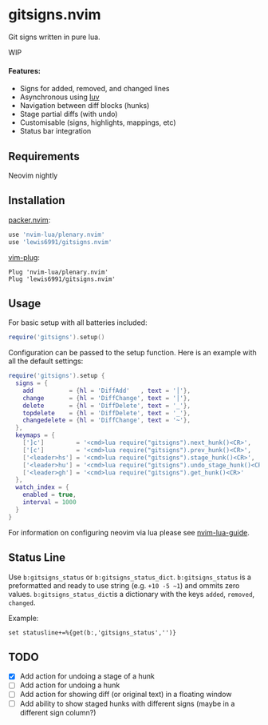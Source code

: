 # gitsigns.nvim
Git signs written in pure lua.

WIP

#### Features:

- Signs for added, removed, and changed lines
- Asynchronous using [luv](https://github.com/luvit/luv/blob/master/docs.md)
- Navigation between diff blocks (hunks)
- Stage partial diffs (with undo)
- Customisable (signs, highlights, mappings, etc)
- Status bar integration

## Requirements
Neovim nightly

## Installation

[packer.nvim](https://github.com/wbthomason/packer.nvim):
```lua
use 'nvim-lua/plenary.nvim'
use 'lewis6991/gitsigns.nvim'
```

[vim-plug](https://github.com/junegunn/vim-plug):
```vim
Plug 'nvim-lua/plenary.nvim'
Plug 'lewis6991/gitsigns.nvim'
```

## Usage

For basic setup with all batteries included:
```lua
require('gitsigns').setup()
```

Configuration can be passed to the setup function. Here is an example with all
the default settings:

```lua
require('gitsigns').setup {
  signs = {
    add          = {hl = 'DiffAdd'   , text = '│'},
    change       = {hl = 'DiffChange', text = '│'},
    delete       = {hl = 'DiffDelete', text = '_'},
    topdelete    = {hl = 'DiffDelete', text = '_'},
    changedelete = {hl = 'DiffChange', text = '~'},
  },
  keymaps = {
    [']c']         = '<cmd>lua require("gitsigns").next_hunk()<CR>',
    ['[c']         = '<cmd>lua require("gitsigns").prev_hunk()<CR>',
    ['<leader>hs'] = '<cmd>lua require("gitsigns").stage_hunk()<CR>',
    ['<leader>hu'] = '<cmd>lua require("gitsigns").undo_stage_hunk()<CR>',
    ['<leader>gh'] = '<cmd>lua require("gitsigns").get_hunk()<CR>'
  },
  watch_index = {
    enabled = true,
    interval = 1000
  }
}
```

For information on configuring neovim via lua please see
[nvim-lua-guide](https://github.com/nanotee/nvim-lua-guide).

## Status Line

Use `b:gitsigns_status` or `b:gitsigns_status_dict`. `b:gitsigns_status` is
a preformatted and ready to use string (e.g. `+10 -5 ~1`) and ommits zero
values. `b:gitsigns_status_dict`is a dictionary with the keys `added`,
`removed`, `changed`.

Example:
```viml
set statusline+=%{get(b:,'gitsigns_status','')}
```

## TODO

- [x] Add action for undoing a stage of a hunk
- [ ] Add action for undoing a hunk
- [ ] Add action for showing diff (or original text) in a floating window
- [ ] Add ability to show staged hunks with different signs (maybe in a different sign column?)
